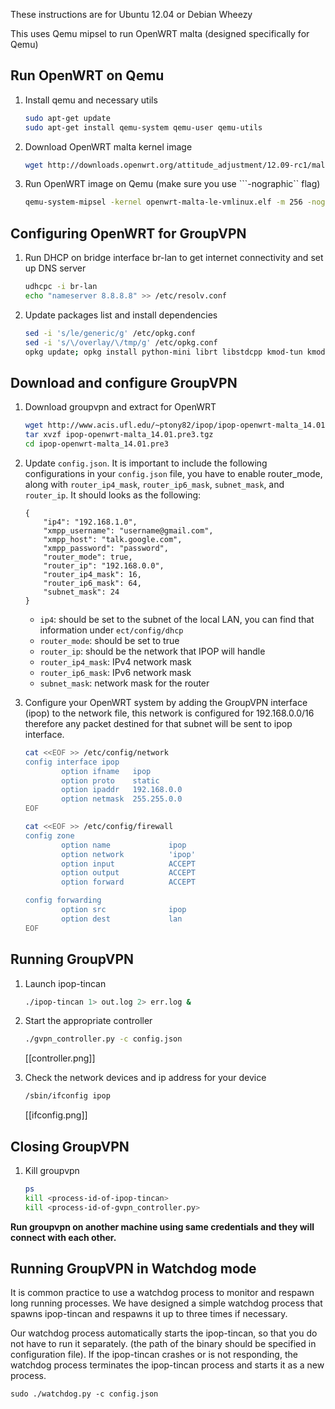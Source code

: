 These instructions are for Ubuntu 12.04 or Debian Wheezy

This uses Qemu mipsel to run OpenWRT malta (designed specifically for Qemu)

## Run OpenWRT on Qemu

1.  Install qemu and necessary utils

    ```bash
    sudo apt-get update
    sudo apt-get install qemu-system qemu-user qemu-utils
    ```

2.  Download OpenWRT malta kernel image

    ```bash
    wget http://downloads.openwrt.org/attitude_adjustment/12.09-rc1/malta/generic/openwrt-malta-le-vmlinux.elf
    ```

3.  Run OpenWRT image on Qemu (make sure you use ```-nographic`` flag)

    ```bash
    qemu-system-mipsel -kernel openwrt-malta-le-vmlinux.elf -m 256 -nographic
    ```

## Configuring OpenWRT for GroupVPN

1.  Run DHCP on bridge interface br-lan to get internet connectivity and set up DNS server

    ```bash
    udhcpc -i br-lan
    echo "nameserver 8.8.8.8" >> /etc/resolv.conf
    ```

2.  Update packages list and install dependencies

    ```bash
    sed -i 's/le/generic/g' /etc/opkg.conf 
    sed -i 's/\/overlay/\/tmp/g' /etc/opkg.conf
    opkg update; opkg install python-mini librt libstdcpp kmod-tun kmod-ipv6 libpthread wget
    ```

## Download and configure GroupVPN

1.  Download groupvpn and extract for OpenWRT

    ```bash
    wget http://www.acis.ufl.edu/~ptony82/ipop/ipop-openwrt-malta_14.01.pre3.tgz
    tar xvzf ipop-openwrt-malta_14.01.pre3.tgz
    cd ipop-openwrt-malta_14.01.pre3
    ```

2.  Update `config.json`. It is important to include the following configurations
    in your `config.json` file, you have to enable router_mode, along with 
    `router_ip4_mask`, `router_ip6_mask`, `subnet_mask`, and `router_ip`. 
    It should looks as the following:

    ```
    {
        "ip4": "192.168.1.0",
        "xmpp_username": "username@gmail.com",
        "xmpp_host": "talk.google.com",
        "xmpp_password": "password",
        "router_mode": true,
        "router_ip": "192.168.0.0",
        "router_ip4_mask": 16,
        "router_ip6_mask": 64,
        "subnet_mask": 24
    }
    ```

    * `ip4`: should be set to the subnet of the local LAN, you can find that information under `ect/config/dhcp`
    * `router_mode`: should be set to true
    * `router_ip`: should be the network that IPOP will handle
    * `router_ip4_mask`: IPv4 network mask
    * `router_ip6_mask`: IPv6 network mask
    * `subnet_mask`: network mask for the router

3.  Configure your OpenWRT system by adding the GroupVPN interface (ipop) to the 
    network file, this network is configured for 192.168.0.0/16 therefore any
    packet destined for that subnet will be sent to ipop interface.

    ```bash
    cat <<EOF >> /etc/config/network
    config interface ipop
            option ifname   ipop
            option proto    static
            option ipaddr   192.168.0.0
            option netmask  255.255.0.0
    EOF
    ```

    ```bash
    cat <<EOF >> /etc/config/firewall
    config zone
            option name             ipop
            option network          'ipop'
            option input            ACCEPT
            option output           ACCEPT
            option forward          ACCEPT

    config forwarding
            option src              ipop
            option dest             lan
    EOF
    ```

## Running GroupVPN

1.  Launch ipop-tincan

    ```bash
    ./ipop-tincan 1> out.log 2> err.log &
    ```

2.  Start the appropriate controller

    ```bash
    ./gvpn_controller.py -c config.json
    ```

    [[controller.png]]

3.  Check the network devices and ip address for your device

    ```bash
    /sbin/ifconfig ipop
    ```

    [[ifconfig.png]]

## Closing GroupVPN

1.  Kill groupvpn

    ```bash
    ps
    kill <process-id-of-ipop-tincan>
    kill <process-id-of-gvpn_controller.py>
    ```

**Run groupvpn on another machine using same credentials and they will connect
with each other.**

## Running GroupVPN in Watchdog mode

It is common practice to use a watchdog process to monitor and respawn
long running processes. We have designed a simple watchdog process that
spawns ipop-tincan and respawns it up to three times if necessary.

Our watchdog process automatically starts the ipop-tincan, so that you 
do not have to run it separately. (the path of the binary should be specified
in configuration file). If the ipop-tincan crashes or is not responding, 
the watchdog process terminates the ipop-tincan process and starts it as a 
new process.

```
sudo ./watchdog.py -c config.json
```

